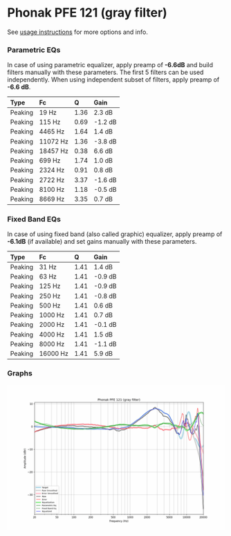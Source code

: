 # Phonak PFE 121 (gray filter)
See [usage instructions](https://github.com/jaakkopasanen/AutoEq#usage) for more options and info.

### Parametric EQs
In case of using parametric equalizer, apply preamp of **-6.6dB** and build filters manually
with these parameters. The first 5 filters can be used independently.
When using independent subset of filters, apply preamp of **-6.6 dB**.

| Type    | Fc       |    Q | Gain    |
|:--------|:---------|:-----|:--------|
| Peaking | 19 Hz    | 1.36 | 2.3 dB  |
| Peaking | 115 Hz   | 0.69 | -1.2 dB |
| Peaking | 4465 Hz  | 1.64 | 1.4 dB  |
| Peaking | 11072 Hz | 1.36 | -3.8 dB |
| Peaking | 18457 Hz | 0.38 | 6.6 dB  |
| Peaking | 699 Hz   | 1.74 | 1.0 dB  |
| Peaking | 2324 Hz  | 0.91 | 0.8 dB  |
| Peaking | 2722 Hz  | 3.37 | -1.6 dB |
| Peaking | 8100 Hz  | 1.18 | -0.5 dB |
| Peaking | 8669 Hz  | 3.35 | 0.7 dB  |

### Fixed Band EQs
In case of using fixed band (also called graphic) equalizer, apply preamp of **-6.1dB**
(if available) and set gains manually with these parameters.

| Type    | Fc       |    Q | Gain    |
|:--------|:---------|:-----|:--------|
| Peaking | 31 Hz    | 1.41 | 1.4 dB  |
| Peaking | 63 Hz    | 1.41 | -0.9 dB |
| Peaking | 125 Hz   | 1.41 | -0.9 dB |
| Peaking | 250 Hz   | 1.41 | -0.8 dB |
| Peaking | 500 Hz   | 1.41 | 0.6 dB  |
| Peaking | 1000 Hz  | 1.41 | 0.7 dB  |
| Peaking | 2000 Hz  | 1.41 | -0.1 dB |
| Peaking | 4000 Hz  | 1.41 | 1.5 dB  |
| Peaking | 8000 Hz  | 1.41 | -1.1 dB |
| Peaking | 16000 Hz | 1.41 | 5.9 dB  |

### Graphs
![](./Phonak%20PFE%20121%20(gray%20filter).png)